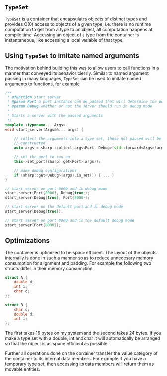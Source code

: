 `TypeSet`
---------

`TypeSet` is a container that encapsulates objects of distinct types and
provides O(0) access to objects of a given type, i.e.  there is no runtime
computation to get from a type to an object, all computation happens at
compile time.  Accessing an object of a type from the container is
instantaneous, like accessing a local variable of that type.

## Using `TypeSet` to imitate named arguments

The motivation behind building this was to allow users to call functions in a
manner that conveyed its behavior clearly.  Similar to named argument passing
in many languages, `TypeSet` can be used to imitate named arguments to
functions, for example

```C++
/**
 * @function start_server
 * @param Port a port instance can be passed that will determine the port
 * @param Debug whether or not the server should run in debug mode
 *
 * Starts a server with the passed arguments
 */
template <typename... Args>
void start_server(Args&&... args) {

    // collect the arguments into a type set, those not passed will be default
    // constructed
    auto args = sharp::collect_args<Port, Debug>(std::forward<Args>(args)...);

    // set the port to run on
    this->set_port(sharp::get<Port>(args));

    // make debug configurations
    if (sharp::get<Debug>(args).is_set()) { ... }
}

// start server on port 8000 and in debug mode
start_server(Port{8000}, Debug{true});
start_server(Debug{true}, Port{8000});

// start server on the default port and in debug mode
start_server(Debug{true});

// start server on port 8000 and in the default debug mode
start_server(Port{8000});
```

## Optimizations

The container is optimized to be space efficient.  The layout of the objects
internally is done in such a manner so as to reduce unnecesary memory
consumption for alignment and padding.  For example the following two structs
differ in their memory consumption

```C++
struct A {
    double d;
    int i;
    char c;
};

struct B {
    char c;
    double d;
    int i;
};
```

The first takes 16 bytes on my system and the second takes 24 bytes.  If you
make a type set with a double, int and char it will automatically be arranged
so that the object is as space efficient as possible.

Further all operations done on the container transfer the value category of
the container to its internal data members.  For example if you have a
temporary type set, then accessing its data members will return them as
movable entities.
